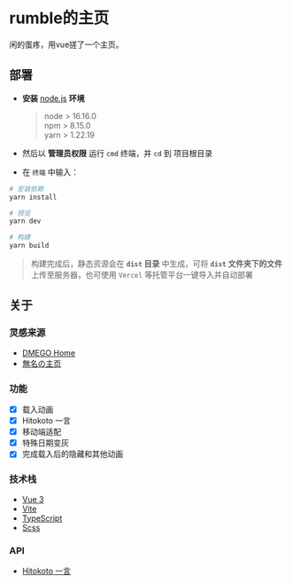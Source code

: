 # rumble的主页
闲的蛋疼，用vue搓了一个主页。

## 部署

* **安装** [node.js](https://nodejs.org/zh-cn/) **环境**

  > node > 16.16.0  
  > npm > 8.15.0  
  > yarn > 1.22.19
  
* 然后以 **管理员权限** 运行 `cmd` 终端，并 `cd` 到 项目根目录
* 在 `终端` 中输入：

```bash
# 安装依赖
yarn install

# 预览
yarn dev

# 构建
yarn build
```
> 构建完成后，静态资源会在 **`dist` 目录** 中生成，可将 **`dist` 文件夹下的文件**上传至服务器，也可使用 `Vercel` 等托管平台一键导入并自动部署

## 关于

### 灵感来源
* [DMEGO Home](https://i.dmego.cn/)
* [無名の主页](https://www.imsyy.top/)

### 功能

- [x] 载入动画
- [x] Hitokoto 一言
- [x] 移动端适配
- [x] 特殊日期变灰
- [x] 完成载入后的隐藏和其他动画

### 技术栈

* [Vue 3](https://cn.vuejs.org/)
* [Vite](https://vitejs.cn/vite3-cn/)
* [TypeScript](https://www.typescriptlang.org/)
* [Scss](https://sass-lang.com/)

### API

* [Hitokoto 一言](https://hitokoto.cn/)